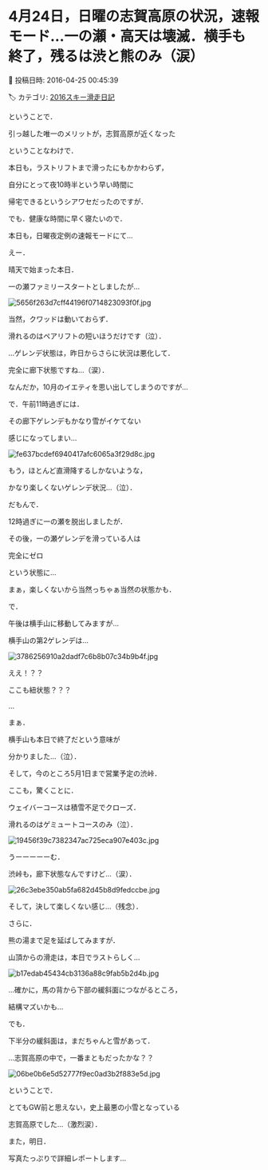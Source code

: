 # 4月24日，日曜の志賀高原の状況，速報モード…一の瀬・高天は壊滅．横手も終了，残るは渋と熊のみ（涙）

📅 投稿日時: 2016-04-25 00:45:39

🏷️ カテゴリ: [2016スキー滑走日記](c70c67ed5248e9432b899dcd5747048bb.md)

ということで．


引っ越した唯一のメリットが，志賀高原が近くなった


ということなわけで．


本日も，ラストリフトまで滑ったにもかかわらず，


自分にとって夜10時半という早い時間に


帰宅できるというシアワセだったのですが．





でも．健康な時間に早く寝たいので．


本日も，日曜夜定例の速報モードにて…





えー．


晴天で始まった本日．


一の瀬ファミリースタートとしましたが…




![5656f263d7cff44196f0714823093f0f.jpg](images/5656f263d7cff44196f0714823093f0f.jpg)




当然，クワッドは動いておらず．


滑れるのはペアリフトの短いほうだけです（泣）．





…ゲレンデ状態は，昨日からさらに状況は悪化して．


完全に廊下状態ですね…（涙）．


なんだか，10月のイエティを思い出してしまうのですが…





で．午前11時過ぎには．


その廊下ゲレンデもかなり雪がイケてない


感じになってしまい…




![fe637bcdef6940417afc6065a3f29d8c.jpg](images/fe637bcdef6940417afc6065a3f29d8c.jpg)




もう，ほとんど直滑降するしかないような，


かなり楽しくないゲレンデ状況…（泣）．


だもんで．


12時過ぎに一の瀬を脱出しましたが．


その後，一の瀬ゲレンデを滑っている人は


完全にゼロ


という状態に…


まぁ，楽しくないから当然っちゃぁ当然の状態かも．





で．


午後は横手山に移動してみますが…


横手山の第2ゲレンデは…




![3786256910a2dadf7c6b8b07c34b9b4f.jpg](images/3786256910a2dadf7c6b8b07c34b9b4f.jpg)




ええ！？？


ここも紐状態？？？


…


まぁ．


横手山も本日で終了だという意味が


分かりました…（泣）．





そして，今のところ5月1日まで営業予定の渋峠．


ここも，驚くことに．


ウェイバーコースは積雪不足でクローズ．


滑れるのはゲミュートコースのみ（泣）．




![19456f39c7382347ac725eca907e403c.jpg](images/19456f39c7382347ac725eca907e403c.jpg)




うーーーーーむ．


渋峠も，廊下状態なんですけど…（涙）．




![26c3ebe350ab5fa682d45b8d9fedccbe.jpg](images/26c3ebe350ab5fa682d45b8d9fedccbe.jpg)




そして，決して楽しくない感じ…（残念）．





さらに．


熊の湯まで足を延ばしてみますが．


山頂からの滑走は，本日でラストらしく…




![b17edab45434cb3136a88c9fab5b2d4b.jpg](images/b17edab45434cb3136a88c9fab5b2d4b.jpg)




…確かに，馬の背から下部の緩斜面につながるところ，


結構マズいかも…





でも．


下半分の緩斜面は，まだちゃんと雪があって．


…志賀高原の中で，一番まともだったかな？？




![06be0b6e5d52777f9ec0ad3b2f883e5d.jpg](images/06be0b6e5d52777f9ec0ad3b2f883e5d.jpg)







ということで．


とてもGW前と思えない，史上最悪の小雪となっている


志賀高原でした…（激烈涙）．





また，明日．


写真たっぷりで詳細レポートします…
